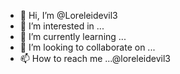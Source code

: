 - 👋 Hi, I’m @Loreleidevil3
- 👀 I’m interested in ...
- 🌱 I’m currently learning ...
- 💞️ I’m looking to collaborate on ...
- 📫 How to reach me ...@loreleidevil3


<!---
Loreleidevil3/Loreleidevil3 is a ✨ special ✨ repository because its `README.md` (this file) appears on your GitHub profile.
You can click the Preview link to take a look at your changes.
--->
